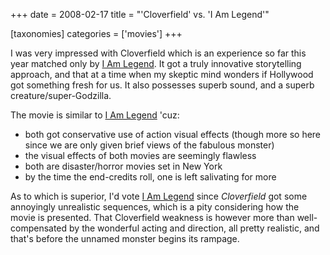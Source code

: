 +++
date = 2008-02-17
title = "'Cloverfield' vs. 'I Am Legend'"

[taxonomies]
categories = ['movies']
+++

I was very impressed with Cloverfield which is an experience so far this
year matched only by [I Am Legend]. It got a truly innovative
storytelling approach, and that at a time when my skeptic mind wonders
if Hollywood got something fresh for us. It also possesses superb sound,
and a superb creature/super-Godzilla.

The movie is similar to [I Am Legend] \'cuz:

-   both got conservative use of action visual effects (though more so
    here since we are only given brief views of the fabulous monster)
-   the visual effects of both movies are seemingly flawless
-   both are disaster/horror movies set in New York
-   by the time the end-credits roll, one is left salivating for more

As to which is superior, I\'d vote [I Am Legend] since *Cloverfield* got
some annoyingly unrealistic sequences, which is a pity considering how
the movie is presented. That Cloverfield weakness is however more than
well-compensated by the wonderful acting and direction, all pretty
realistic, and that\'s before the unnamed monster begins its rampage.

  [I Am Legend]: http://tshepang.net/i-am-legend
